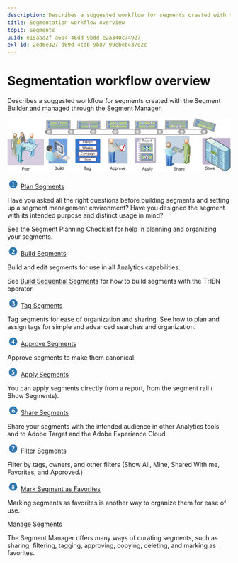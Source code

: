 ```yaml
---
description: Describes a suggested workflow for segments created with the Segment Builder and managed through the Segment Manager.
title: Segmentation workflow overview
topic: Segments
uuid: e15aaa2f-a604-46dd-9bdd-e2a340c74927
exl-id: 2ed6e327-d69d-4cdb-9b87-99ebebc37e2c
---
```

# Segmentation workflow overview

Describes a suggested workflow for segments created with the Segment Builder and managed through the Segment Manager.

<!-- 

seg_workflow.xml

 -->

![](assets/seg_workflow.png)


![](assets/step1_icon.png) [ Plan Segments](/help/components/segmentation/segmentation-workflow/seg-plan.md)

Have you asked all the right questions before building segments and setting up a segment management environment? Have you designed the segment with its intended purpose and distinct usage in mind?

See the Segment Planning Checklist for help in planning and organizing your segments.

![](assets/step2_icon.png) [Build Segments](/help/components/segmentation/segmentation-workflow/seg-build.md) 

Build and edit segments for use in all Analytics capabilities.

See [Build Sequential Segments](/help/components/segmentation/segmentation-workflow/seg-sequential-build.md) for how to build segments with the THEN operator.

![](assets/step3_icon.png) [ Tag Segments](/help/components/segmentation/segmentation-workflow/seg-tag.md)

Tag segments for ease of organization and sharing. See how to plan and assign tags for simple and advanced searches and organization.

![](assets/step4_icon.png) [ Approve Segments](/help/components/segmentation/segmentation-workflow/seg-approve.md)

Approve segments to make them canonical.

![](assets/step5_icon.png) [ Apply Segments](/help/components/segmentation/segmentation-workflow/t-seg-apply.md)

You can apply segments directly from a report, from the segment rail ( Show Segments).

![](assets/step6_icon.png) [ Share Segments](/help/components/segmentation/segmentation-workflow/t-seg-share.md)

Share your segments with the intended audience in other Analytics tools and to Adobe Target and the Adobe Experience Cloud.

![](assets/step7_icon.png) [ Filter Segments](/help/components/segmentation/segmentation-workflow/t-seg-filter.md)

Filter by tags, owners, and other filters (Show All, Mine, Shared With me, Favorites, and Approved.)

![](assets/step8_icon.png) [ Mark Segment as Favorites](/help/components/segmentation/segmentation-workflow/t-seg-favorite.md)

Marking segments as favorites is another way to organize them for ease of use.

[Manage Segments](/help/components/segmentation/segmentation-workflow/seg-manage.md)

The Segment Manager offers many ways of curating segments, such as sharing, filtering, tagging, approving, copying, deleting, and marking as favorites.
